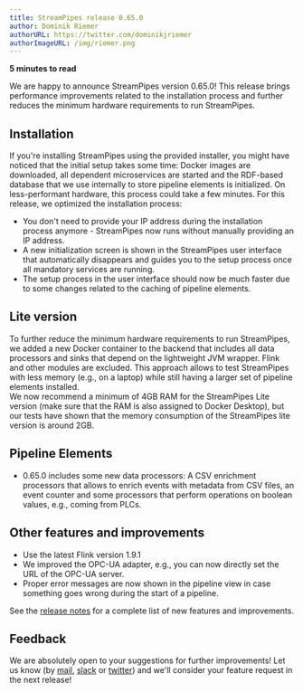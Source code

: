 ```yaml
---
title: StreamPipes release 0.65.0
author: Dominik Riemer
authorURL: https://twitter.com/dominikjriemer
authorImageURL: /img/riemer.png
---
```

**<div style="float: left; padding-right: 40px;">5 minutes to read</div>**
<br>

We are happy to announce StreamPipes version 0.65.0! This release brings performance improvements related to the installation process and further reduces the minimum hardware requirements to run StreamPipes.
<!--truncate-->

## Installation

If you're installing StreamPipes using the provided installer, you might have noticed that the initial setup takes some time: Docker images are downloaded, all dependent microservices are started and the RDF-based database that we use internally to store pipeline elements is initialized.
On less-performant hardware, this process could take a few minutes. For this release, we optimized the installation process:

* You don't need to provide your IP address during the installation process anymore - StreamPipes now runs without manually providing an IP address.
* A new initialization screen is shown in the StreamPipes user interface that automatically disappears and guides you to the setup process once all mandatory services are running.
* The setup process in the user interface should now be much faster due to some changes related to the caching of pipeline elements.

## Lite version

To further reduce the minimum hardware requirements to run StreamPipes, we added a new Docker container to the backend that includes all data processors and sinks that depend on the lightweight JVM wrapper. Flink and other modules are excluded.
This approach allows to test StreamPipes with less memory (e.g., on a laptop) while still having a larger set of pipeline elements installed.   
We now recommend a minimum of 4GB RAM for the StreamPipes Lite version (make sure that the RAM is also assigned to Docker Desktop), but our tests have shown that the memory consumption of the StreamPipes lite version is around 2GB.

## Pipeline Elements

* 0.65.0 includes some new data processors: A CSV enrichment processors that allows to enrich events with metadata from CSV files, an event counter and some processors that perform operations on boolean values, e.g., coming from PLCs.

## Other features and improvements

* Use the latest Flink version 1.9.1
* We improved the OPC-UA adapter, e.g., you can now directly set the URL of the OPC-UA server.
* Proper error messages are now shown in the pipeline view in case something goes wrong during the start of a pipeline.

See the [release notes](https://github.com/streampipes/streampipes/releases/tag/0.65.0) for a complete list of new features and improvements.


## Feedback

We are absolutely open to your suggestions for further improvements! Let us know (by [mail](mailto:feedback@streampipes.org), [slack](https://slack.streampipes.org) or [twitter](https://www.twitter.com/streampipes)) and we'll consider your feature request in the next release!






